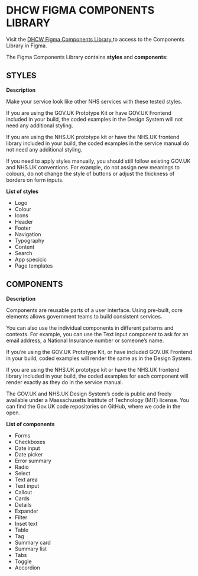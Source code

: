 # DHCW FIGMA COMPONENTS LIBRARY 

Visit the <a href="https://www.figma.com/design/SbLLqxBGF8Tree8yEgevJp/DHCW-Design-System?node-id=0-1&t=g3HhjcpVnW8NEeFy-1" target="blank">DHCW Figma Components Library </a> to access to the Components Library in Figma.

The Figma Components Library contains <strong>styles</strong> and <strong>components</strong>:

## STYLES

<strong>Description</strong>

Make your service look like other NHS services with these tested styles.

If you are using the GOV.UK Prototype Kit or have GOV.UK Frontend included in your build, the coded examples in the Design System will not need any additional styling.

If you are using the NHS.UK prototype kit or have the NHS.UK frontend library included in your build, the coded examples in the service manual do not need any additional styling.

If you need to apply styles manually, you should still follow existing GOV.UK and NHS.UK conventions. For example, do not assign new meanings to colours, do not change the style of buttons or adjust the thickness of borders on form inputs.

<strong>List of styles</strong>

- Logo
- Colour
- Icons
- Header
- Footer
- Navigation
- Typography
- Content
- Search
- App specicic
- Page templates

## COMPONENTS

<strong>Description</strong>

Components are reusable parts of a user interface. Using pre-built, core elements allows government teams to build consistent services.

You can also use the individual components in different patterns and contexts. For example, you can use the Text input component to ask for an email address, a National Insurance number or someone’s name.

If you’re using the GOV.UK Prototype Kit, or have included GOV.UK Frontend in your build, coded examples will render the same as in the Design System.

If you are using the NHS.UK prototype kit or have the NHS.UK frontend library included in your build, the coded examples for each component will render exactly as they do in the service manual.

The GOV.UK and NHS.UK Design System’s code is public and freely available under a Massachusetts Institute of Technology (MIT) license. You can find the Gov.UK code repositories on GitHub, where we code in the open.

<strong>List of components</strong>

- Forms
- Checkboxes
- Date input
- Date picker
- Error summary
- Radio
- Select
- Text area
- Text input
- Callout
- Cards
- Details
- Expander
- Filter
- Inset text
- Table
- Tag
- Summary card
- Summary list
- Tabs
- Toggle
- Accordion





